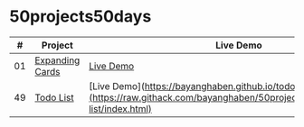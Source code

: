 ﻿# 50projects50days
|  #  | Project                                                                                                                   | Live Demo                                                                         |
| :-: | ------------------------------------------------------------------------------------------------------------------------- | --------------------------------------------------------------------------------- |
| 01  | [Expanding Cards](https://github.com/bayanghaben/50projects50days/tree/main/expanding-cards)                           | [Live Demo](https://raw.githack.com/bayanghaben/50projects50days/main/expanding-cards/index.html)               |
| 49  | [Todo List](https://github.com/bayanghaben/50projects50days/tree/main/todo-list)                             | [Live Demo](https://bayanghaben.github.io/todolist-day49](https://raw.githack.com/bayanghaben/50projects50days/main/todo-list/index.html)                |
